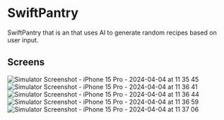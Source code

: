 # SwiftPantry

SwiftPantry that is an that uses AI to generate random recipes based on user input.

## Screens

![Simulator Screenshot - iPhone 15 Pro - 2024-04-04 at 11 35 45](https://github.com/fuhmun/SwiftPantryApp/assets/148350908/6a5300fb-164a-43ce-ae4c-6f9170288ba3)![Simulator Screenshot - iPhone 15 Pro - 2024-04-04 at 11 36 41](https://github.com/fuhmun/SwiftPantryApp/assets/148350908/b8f99a83-359b-4d98-958b-bd1d63813b10)![Simulator Screenshot - iPhone 15 Pro - 2024-04-04 at 11 36 44](https://github.com/fuhmun/SwiftPantryApp/assets/148350908/65c4810b-48ed-4a61-a059-a0a497cdc8ad)
![Simulator Screenshot - iPhone 15 Pro - 2024-04-04 at 11 36 59](https://github.com/fuhmun/SwiftPantryApp/assets/148350908/b8601b30-a1c0-45fd-965b-18f601ce8a3b)![Simulator Screenshot - iPhone 15 Pro - 2024-04-04 at 11 37 06](https://github.com/fuhmun/SwiftPantryApp/assets/148350908/3b261c55-abbc-4995-8500-21163fa2859b)
